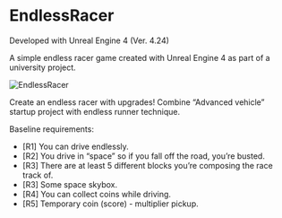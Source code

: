 # EndlessRacer
Developed with Unreal Engine 4 (Ver. 4.24)

A simple endless racer game created with Unreal Engine 4 as part of a university project.

![EndlessRacer](https://user-images.githubusercontent.com/26629624/77254263-3c25ec80-6c60-11ea-9125-99d9a7ce7d48.gif)

Create an endless racer with upgrades! Combine “Advanced vehicle” startup project with endless runner technique.

Baseline requirements:
<ul>
<li>[R1]			You can drive endlessly.</li>
<li>[R2]			You drive in “space” so if you fall off the road, you’re busted.</li>
<li>[R3]			There are at least 5 different blocks you’re composing the race track of.</li>
<li>[R3]			Some space skybox.</li>
<li>[R4]			You can collect coins while driving.</li>
<li>[R5]			Temporary coin (score) - multiplier pickup.</li>
</ul>







